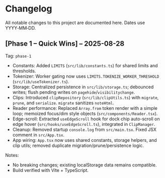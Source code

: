 # Changelog

All notable changes to this project are documented here. Dates use YYYY‑MM‑DD.

## [Phase 1 – Quick Wins] – 2025-08-28
Tag: `phase-1`

- Constants: Added `LIMITS` (`src/lib/constants.ts`) for shared limits and thresholds.
- Tokenizer: Worker gating now uses `LIMITS.TOKENIZE_WORKER_THRESHOLD` (`src/lib/useTokenizer.ts`).
- Storage: Centralized persistence in `src/lib/storage.ts`; debounced writes; flush pending writes on `pagehide`/`visibilitychange`.
- Clips: Introduced `clipRepository` (`src/lib/clipUtils.ts`) with `migrate`, `prune`, and `serialize`. `migrate` sanitizes `noteHtml`.
- Reader performance: Replaced `Array.from` token render with a simple loop; memoized focus/dim style objects (`src/components/Reader.tsx`).
- Edge-scroll: Extracted `useEdgeScroll` hook for dock chip auto-scroll on edge hover (`src/hooks/useEdgeScroll.ts`), integrated in `ClipManager`.
- Cleanup: Removed startup `console.log` from `src/main.tsx`. Fixed JSX comment in `src/App.tsx`.
- App wiring: `App.tsx` now uses shared constants, storage helpers, and clip utils; removed duplicate migration/prune/persistence logic.

Notes:
- No breaking changes; existing localStorage data remains compatible.
- Build verified with Vite + TypeScript.

